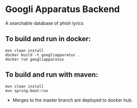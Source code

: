 # Googli Apparatus Backend

A searchable database of phish lyrics

## To build and run in docker:

```
mvn clean install
docker build -t googliapparatus .
docker run googliapparatus
```

## To build and run with maven:

```
mvn clean install
mvn spring-boot:run
```

* Merges to the master branch are deployed to docker hub.
